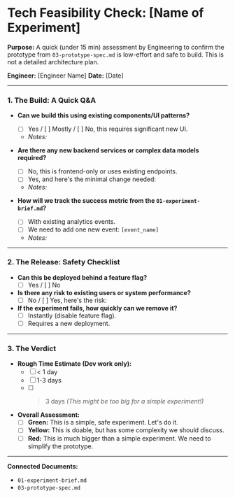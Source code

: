 # Tech Feasibility Check: [Name of Experiment]

**Purpose:** A quick (under 15 min) assessment by Engineering to confirm the prototype from `03-prototype-spec.md` is low-effort and safe to build. This is not a detailed architecture plan.

**Engineer:** [Engineer Name]
**Date:** [Date]

---

### 1. The Build: A Quick Q&A

* **Can we build this using existing components/UI patterns?**
  * [ ] Yes / [ ] Mostly / [ ] No, this requires significant new UI.
  * *Notes:*

* **Are there any new backend services or complex data models required?**
  * [ ] No, this is frontend-only or uses existing endpoints.
  * [ ] Yes, and here's the minimal change needed:
  * *Notes:*

* **How will we track the success metric from the `01-experiment-brief.md`?**
  * [ ] With existing analytics events.
  * [ ] We need to add one new event: `[event_name]`
  * *Notes:*

---

### 2. The Release: Safety Checklist

* **Can this be deployed behind a feature flag?**
  * [ ] Yes / [ ] No

* **Is there any risk to existing users or system performance?**
  * [ ] No / [ ] Yes, here's the risk:

* **If the experiment fails, how quickly can we remove it?**
  * [ ] Instantly (disable feature flag).
  * [ ] Requires a new deployment.

---

### 3. The Verdict

* **Rough Time Estimate (Dev work only):**
  * [ ] < 1 day
  * [ ] 1-3 days
  * [ ] > 3 days *(This might be too big for a simple experiment!)*

* **Overall Assessment:**
  * [ ] **Green:** This is a simple, safe experiment. Let's do it.
  * [ ] **Yellow:** This is doable, but has some complexity we should discuss.
  * [ ] **Red:** This is much bigger than a simple experiment. We need to simplify the prototype.

---

**Connected Documents:**
- `01-experiment-brief.md`
- `03-prototype-spec.md`